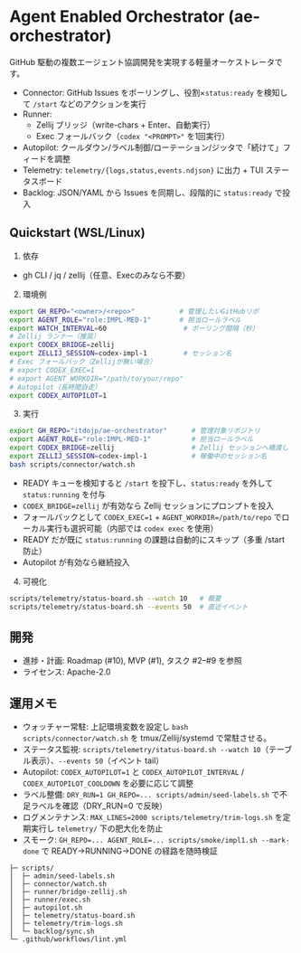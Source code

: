 # Agent Enabled Orchestrator (ae-orchestrator)

GitHub 駆動の複数エージェント協調開発を実現する軽量オーケストレータです。

- Connector: GitHub Issues をポーリングし、役割×`status:ready` を検知して `/start` などのアクションを実行
- Runner:
  - Zellij ブリッジ（write-chars + Enter、自動実行）
  - Exec フォールバック（`codex "<PROMPT>"` を1回実行）
- Autopilot: クールダウン/ラベル制御/ローテーション/ジッタで「続けて」フィードを調整
- Telemetry: `telemetry/{logs,status,events.ndjson}` に出力 + TUI ステータスボード
- Backlog: JSON/YAML から Issues を同期し、段階的に `status:ready` で投入

## Quickstart (WSL/Linux)

1) 依存
- gh CLI / jq / zellij（任意、Execのみなら不要）

2) 環境例
```bash
export GH_REPO="<owner>/<repo>"           # 管理したいGitHubリポ
export AGENT_ROLE="role:IMPL-MED-1"       # 担当ロールラベル
export WATCH_INTERVAL=60                   # ポーリング間隔（秒）
# Zellij ランナー（推奨）
export CODEX_BRIDGE=zellij
export ZELLIJ_SESSION=codex-impl-1         # セッション名
# Exec フォールバック（Zellijが無い場合）
# export CODEX_EXEC=1
# export AGENT_WORKDIR="/path/to/your/repo"
# Autopilot（長時間自走）
export CODEX_AUTOPILOT=1
```

3) 実行
```bash
export GH_REPO="itdojp/ae-orchestrator"      # 管理対象リポジトリ
export AGENT_ROLE="role:IMPL-MED-1"          # 担当ロールラベル
export CODEX_BRIDGE=zellij                   # Zellij セッションへ橋渡し
export ZELLIJ_SESSION=codex-impl-1           # 稼働中のセッション名
bash scripts/connector/watch.sh
```
- READY キューを検知すると `/start` を投下し、`status:ready` を外して `status:running` を付与
- `CODEX_BRIDGE=zellij` が有効なら Zellij セッションにプロンプトを投入
- フォールバックとして `CODEX_EXEC=1` + `AGENT_WORKDIR=/path/to/repo` でローカル実行も選択可能（内部では `codex exec` を使用）
- READY だが既に `status:running` の課題は自動的にスキップ（多重 /start 防止）
- Autopilot が有効なら継続投入

4) 可視化
```bash
scripts/telemetry/status-board.sh --watch 10   # 概要
scripts/telemetry/status-board.sh --events 50  # 直近イベント
```

## 開発
- 進捗・計画: Roadmap (#10), MVP (#1), タスク #2–#9 を参照
- ライセンス: Apache-2.0

## 運用メモ
- ウォッチャー常駐: 上記環境変数を設定し `bash scripts/connector/watch.sh` を tmux/Zellij/systemd で常駐させる。
- ステータス監視: `scripts/telemetry/status-board.sh --watch 10`（テーブル表示）、`--events 50`（イベント tail）
- Autopilot: `CODEX_AUTOPILOT=1` と `CODEX_AUTOPILOT_INTERVAL` / `CODEX_AUTOPILOT_COOLDOWN` を必要に応じて調整
- ラベル整備: `DRY_RUN=1 GH_REPO=... scripts/admin/seed-labels.sh` で不足ラベルを確認（DRY_RUN=0 で反映）
- ログメンテナンス: `MAX_LINES=2000 scripts/telemetry/trim-logs.sh` を定期実行し `telemetry/` 下の肥大化を防止
- スモーク: `GH_REPO=... AGENT_ROLE=... scripts/smoke/impl1.sh --mark-done` で READY→RUNNING→DONE の経路を随時検証

```
├─ scripts/
│  ├─ admin/seed-labels.sh
│  ├─ connector/watch.sh
│  ├─ runner/bridge-zellij.sh
│  ├─ runner/exec.sh
│  ├─ autopilot.sh
│  ├─ telemetry/status-board.sh
│  ├─ telemetry/trim-logs.sh
│  └─ backlog/sync.sh
└─ .github/workflows/lint.yml
```
